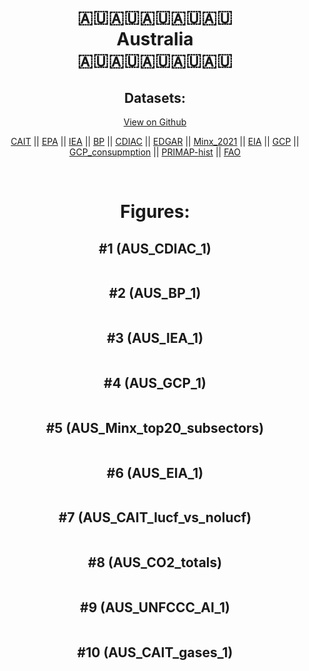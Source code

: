 
<center>
<h1 align="center">
🇦🇺🇦🇺🇦🇺🇦🇺🇦🇺
<br>
Australia
<br>
🇦🇺🇦🇺🇦🇺🇦🇺🇦🇺
</h1>
<h2>Datasets:</h2>
<p><a href="https://github.com/dquintani/GreenhouseData/tree/master/country_data/AUS_Australia/data">View on Github</a>
<br></p><p><a href="data/AUS_CAIT.csv">CAIT</a> || <a href="data/AUS_EPA.csv">EPA</a> || <a href="data/AUS_IEA.csv">IEA</a> || <a href="data/AUS_BP.csv">BP</a> || <a href="data/AUS_CDIAC.csv">CDIAC</a> || <a href="data/AUS_EDGAR.csv">EDGAR</a> || <a href="data/AUS_Minx_2021.csv">Minx_2021</a> || <a href="data/AUS_EIA.csv">EIA</a> || <a href="data/AUS_GCP.csv">GCP</a> || <a href="data/AUS_GCP_consupmption.csv">GCP_consupmption</a> || <a href="data/AUS_PRIMAP-hist.csv">PRIMAP-hist</a> || <a href="data/AUS_FAO.csv">FAO</a></p><p><br></p>
<h1>Figures:</h1><h2>#1 (AUS_CDIAC_1)</h2>
<p><img alt="" src="figures/AUS_CDIAC_1.png" /></p><h2>#2 (AUS_BP_1)</h2>
<p><img alt="" src="figures/AUS_BP_1.png" /></p><h2>#3 (AUS_IEA_1)</h2>
<p><img alt="" src="figures/AUS_IEA_1.png" /></p><h2>#4 (AUS_GCP_1)</h2>
<p><img alt="" src="figures/AUS_GCP_1.png" /></p><h2>#5 (AUS_Minx_top20_subsectors)</h2>
<p><img alt="" src="figures/AUS_Minx_top20_subsectors.png" /></p><h2>#6 (AUS_EIA_1)</h2>
<p><img alt="" src="figures/AUS_EIA_1.png" /></p><h2>#7 (AUS_CAIT_lucf_vs_nolucf)</h2>
<p><img alt="" src="figures/AUS_CAIT_lucf_vs_nolucf.png" /></p><h2>#8 (AUS_CO2_totals)</h2>
<p><img alt="" src="figures/AUS_CO2_totals.png" /></p><h2>#9 (AUS_UNFCCC_AI_1)</h2>
<p><img alt="" src="figures/AUS_UNFCCC_AI_1.png" /></p><h2>#10 (AUS_CAIT_gases_1)</h2>
<p><img alt="" src="figures/AUS_CAIT_gases_1.png" /></p>